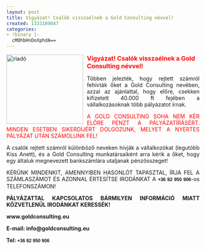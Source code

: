 ```yaml
---
layout: post
title: Vigyázat! Csalók visszaélnek a Gold Consulting névvel!
created: 1333109047
categories:
- !binary |-
  cMOhbHnDoXphdA==
---
```

<p class="MsoNormal"><img src="/sites/goldconsulting.eu/files/img/riado.jpg" alt="riadó" title="riadó" width="200" height="181" style="float: left; margin-right: 10px;"><span style="font-size: medium; color: #ff0000;"><strong>Vigyázat! Csalók visszaélnek a Gold Consulting névvel!</strong></span></p><p class="MsoNormal" style="text-align: justify;">Többen jelezték, hogy rejtett számról fehívták őket a Gold Consulting nevében, azzal az ajánlattal, hogy előre, csekken kifizetett 40.000 ft fejében a vállalkozásoknak több pályázatot írnak.</p><p class="MsoNormal" style="text-align: justify;"><span style="color: #ff0000;">A GOLD CONSULTING SOHA NEM KÉR ELŐRE PÉNZT A PÁLYÁZATÍRÁSÉRT. MINDEN ESETBEN SIKERDÍJÉRT DOLGOZUNK, MELYET A NYERTES PÁLYÁZAT UTÁN SZÁMOLUNK FEL!</span></p><p class="MsoNormal" style="text-align: justify;">A csalók rejtett számról különböző neveken hívják a vállalkozókat (legutóbb Kiss Anett), és a Gold Consulting munkatársaiként arra kérik a őket, hogy egy általuk megnevezett bankszámlára utaljanak pénzösszeget!</p><p class="MsoNormal" style="text-align: justify;">KÉRÜNK MINDENKIT, AMENNYIBEN HASONLÓT TAPASZTAL<strong><span class="MsoNormal" style="text-align: justify;"></span></strong>, ÍRJA FEL A SZÁMLASZÁMOT ÉS AZONNAL ÉRTESÍTSE IRODÁNKAT A <strong><span style="font-family: arial, helvetica, sans-serif; font-size: 12px; line-height: 18px;">+36 82 950 906</span></strong>-os TELEFONSZÁMON!</p><p class="MsoNormal" style="text-align: justify;"><strong>PÁLYÁZATTAL KAPCSOLATOS BÁRMILYEN INFORMÁCIÓ MIATT KÖZVETLENÜL IRODÁNKAT KERESSÉK!</strong></p><p class="MsoNormal" style="text-align: justify;"><strong>www.goldconsulting.eu</strong></p><p class="MsoNormal" style="text-align: justify;"><strong>E-mail: info@goldconsulting.eu</strong></p><p class="MsoNormal" style="text-align: justify;"><strong>Tel:&nbsp;<span style="font-family: arial, helvetica, sans-serif; font-size: 12px; line-height: 18px;">+36 82 950 906</span></strong></p><p class="MsoNormal" style="text-align: justify;"><strong><br></strong></p>
